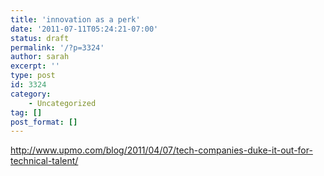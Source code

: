 ```yaml
---
title: 'innovation as a perk'
date: '2011-07-11T05:24:21-07:00'
status: draft
permalink: '/?p=3324'
author: sarah
excerpt: ''
type: post
id: 3324
category:
    - Uncategorized
tag: []
post_format: []
---
```

http://www.upmo.com/blog/2011/04/07/tech-companies-duke-it-out-for-technical-talent/
